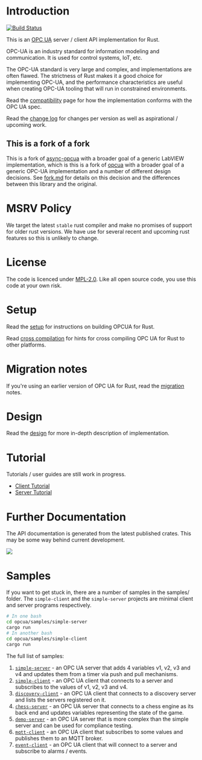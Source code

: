 # Introduction

[![Build Status](https://github.com/freeopcua/async-opcua/workflows/OPC%20UA%20for%20Rust/badge.svg)](https://github.com/freeopcua/async-opcua/actions/workflows/main.yml)

This is an [OPC UA](https://opcfoundation.org/about/opc-technologies/opc-ua/) server / client API implementation for Rust.

OPC-UA is an industry standard for information modeling and communication. It is used for control systems, IoT, etc.

The OPC-UA standard is very large and complex, and implementations are often flawed. The strictness of Rust makes it a good choice for implementing OPC-UA, and the performance characteristics are useful when creating OPC-UA tooling that will run in constrained environments.

Read the [compatibility](./docs/compatibility.md) page for how the implementation conforms with the OPC UA spec.

Read the [change log](./CHANGELOG.md) for changes per version as well as aspirational / upcoming work.

## This is a fork of a fork

This is a fork of [async-opcua](https://github.com/freeopcua/async-opcua) with a broader goal of a generic LabVIEW implementation, which is this is a fork of [opcua](https://github.com/locka99/opcua) with a broader goal of a generic OPC-UA implementation and a number of different design decisions. See [fork.md](docs/fork.md) for details on this decision and the differences between this library and the original.

# MSRV Policy

We target the latest `stable` rust compiler and make no promises of support for older rust versions. We have use for several recent and upcoming rust features so this is unlikely to change.

# License

The code is licenced under [MPL-2.0](https://opensource.org/licenses/MPL-2.0). Like all open source code, you use this code at your own risk. 

# Setup

Read the [setup](./docs/setup.md) for instructions on building OPCUA for Rust.

Read [cross compilation](./docs/cross-compile.md) for hints for cross compiling OPC UA for Rust to other 
platforms.

# Migration notes

If you're using an earlier version of OPC UA for Rust, read the [migration](./docs/migration.md) notes.

# Design

Read the [design](./docs/design.md) for more in-depth description of implementation.

# Tutorial

Tutorials / user guides are still work in progress. 

* [Client Tutorial](docs/client.md)
* [Server Tutorial](docs/server.md)

# Further Documentation

The API documentation is generated from the latest published crates. This may be some way behind current development. 

<a href="https://docs.rs/async-opcua"><img src="https://docs.rs/async-opcua/badge.svg"></img></a>

# Samples

If you want to get stuck in, there are a number of samples in the samples/ folder. The `simple-client` and the `simple-server` projects are
minimal client and server programs respectively.

```bash
# In one bash
cd opcua/samples/simple-server
cargo run
# In another bash
cd opcua/samples/simple-client
cargo run
```

The full list of samples:

1. [`simple-server`](samples/simple-server) - an OPC UA server that adds 4 variables v1, v2, v3 and v4 and updates them from a timer via push and pull mechanisms.
2. [`simple-client`](samples/simple-client) - an OPC UA client that connects to a server and subscribes to the values of v1, v2, v3 and v4.
3. [`discovery-client`](samples/discovery-client) - an OPC UA client that connects to a discovery server and lists the servers registered on it.
4. [`chess-server`](samples/chess-server) - an OPC UA server that connects to a chess engine as its back end and updates variables representing the state of the game.
5. [`demo-server`](samples/demo-server) - an OPC UA server that is more complex than the simple server and can be used for compliance testing.
6. [`mqtt-client`](samples/mqtt-client) - an OPC UA client that subscribes to some values and publishes them to an MQTT broker.
7. [`event-client`](samples/event-client) - an OPC UA client that will connect to a server and subscribe to alarms / events.
